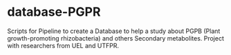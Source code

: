 # database-PGPR
Scripts for Pipeline to create a Database to help a study about PGPB (Plant growth-promoting rhizobacteria) and others Secondary metabolites. Project with researchers from UEL and UTFPR.
